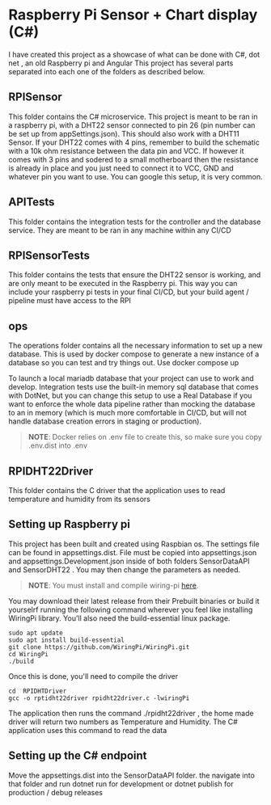 # Raspberry Pi Sensor + Chart display (C#)
I have created this project as a showcase of what can be done with C#, dot net , an old Raspberry pi and Angular
This project has several parts separated into each one of the folders as described below.

## RPISensor
This folder contains the C# microservice. This project is meant to be ran in a raspberry pi, with a DHT22 sensor connected to pin 26 (pin number can be set up from appSettings.json). This should also work with a DHT11 Sensor. If your DHT22 comes with 4 pins,  remember to build the schematic  with a 10k ohm resistance between the data pin and VCC. If however it comes with 3 pins and sodered to a small motherboard then the resistance is already in place and you just need to connect it to VCC, GND and whatever pin you want to use. You can google this setup, it is very common.

## APITests
This folder contains the integration tests for the controller and the database service. They are meant to be ran in any machine within any CI/CD

## RPISensorTests
This folder contains the tests that ensure the DHT22 sensor is working, and are only meant to be executed in the Raspberry pi. This way you can include your raspberry pi tests in your final CI/CD, but your build agent / pipeline must have access to the RPI

## ops
The operations folder contains all the necessary information to set up a new database. This is used by docker compose to generate a new instance of a database so you can test and try things out. Use
docker compose up

To launch a local mariadb database that your project can use to work and develop. Integration tests use the built-in memory sql database that comes with DotNet, but you can change this setup to use a Real Database if you want to enforce the whole data pipeline rather than mocking the database to an in memory (which is much more comfortable in CI/CD, but will not handle database creation errors in staging or production).
> **NOTE**: Docker relies on .env file to create this, so make sure you copy .env.dist into .env

## RPIDHT22Driver
This folder contains the C driver that the application uses to read temperature and humidity from its sensors

## Setting up Raspberry pi
This project has been built and created using Raspbian os. 
The settings file can be found in appsettings.dist. File must be copied into appsettings.json and appsettings.Development.json inside of both folders SensorDataAPI and SensorDHT22 . You may then change the parameters as needed.

> **NOTE**: You must install and compile wiring-pi [here](https://github.com/WiringPi/WiringPi). 

You may download their latest release from their Prebuilt binaries or build it yourselrf running the following command wherever you feel like installing WiringPi library. You'll also need the build-essential linux package.
```
sudo apt update
sudo apt install build-essential
git clone https://github.com/WiringPi/WiringPi.git
cd WiringPi
./build
```

Once this is done, you'll need to compile the driver
```
cd  RPIDHTDriver
gcc -o rptidht22driver rpidht22driver.c -lwiringPi
```
The application then runs the command ./rpidht22driver <GPIO pin_number>, the home made driver will return two numbers as Temperature and Humidity. The C# application uses this command to read the data


## Setting up the C# endpoint
Move the  appsettings.dist into the SensorDataAPI folder. the navigate into that folder and run dotnet run for development or dotnet publish for production / debug releases

